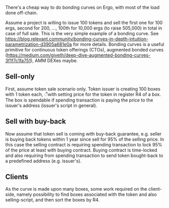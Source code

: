 There's a cheap way to do bonding curves on Ergo, with most of the load done off-chain.

Assume a project is willing to issue 100 tokens and sell the first one for 100 ergs, second for 200, ..., 100th for 10,000 ergs (to raise 505,000) in total in case of full sale. This is the very simple example of a bonding curve. See https://blog.relevant.community/bonding-curves-in-depth-intuition-parametrization-d3905a681e0a for more details. Bonding curves is a useful primitive for continuous token offerings (CTOs), augmented bonded curves (https://medium.com/giveth/deep-dive-augmented-bonding-curves-3f1f7c1fa751), AMM DEXes maybe. 

Sell-only 
-------------

First, assume token sale scenario only. Token issuer is creating 100 boxes with 1 token each, ैwith setting price for the token in register R4 of a box. The box is spendable if spending transaction is paying the price to the issuer's address (issuer's script in general). 


Sell with buy-back
--------------------------

Now assume that token sell is coming with buy-back guarantee, e.g. seller is buying back tokens within 1 year since sell for 95% of the selling price. In this case the selling contract is requiring spending transaction to lock 95% of the price at least with buying contract. Buying contract is time-locked and also requiring from spending transaction to send token bought-back to a predefined address (e.g. issuer's).


Clients
----------

As the curve is made upon many boxes, some work required on the client-side, namely possibility to find boxes associated with the token and also selling-script, and then sort the boxes by R4.